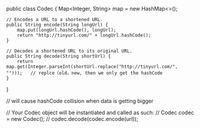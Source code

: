 public class Codec {
    Map<Integer, String> map = new HashMap<>();

    // Encodes a URL to a shortened URL.
    public String encode(String longUrl) {
        map.put(longUrl.hashCode(), longUrl);
        return "http://tinyurl.com/" + longUrl.hashCode();
    }

    // Decodes a shortened URL to its original URL.
    public String decode(String shortUrl) {
        return map.get(Integer.parseInt(shortUrl.replace("http://tinyurl.com/", "")));   // replce（old，new, then we only get the hashCode
    }
}

// will cause hashCode collision when data is getting bigger

// Your Codec object will be instantiated and called as such:
// Codec codec = new Codec();
// codec.decode(codec.encode(url));
